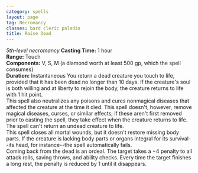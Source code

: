 ```yaml
---
category: spells
layout: page
tag: Necromancy
classes: bard cleric paladin
title: Raise Dead
---
```


_5th-level necromancy_ **Casting Time:** 1 hour    
**Range:** Touch    
**Components:** V, S, M (a diamond worth at least 500 gp, which the spell consumes)    
**Duration:** Instantaneous You return a dead creature you touch to life, provided that it has been dead no longer than 10 days. If the creature's soul is both willing and at liberty to rejoin the body, the creature returns to life with 1 hit point.    
This spell also neutralizes any poisons and cures nonmagical diseases that affected the creature at the time it died. This spell doesn't, however, remove magical diseases, curses, or similar effects; if these aren't first removed prior to casting the spell, they take effect when the creature returns to life. The spell can't return an undead creature to life.    
This spell closes all mortal wounds, but it doesn't restore missing body parts. If the creature is lacking body parts or organs integral for its survival--its head, for instance--the spell automatically fails.    
Coming back from the dead is an ordeal. The target takes a −4 penalty to all attack rolls, saving throws, and ability checks. Every time the target finishes a long rest, the penalty is reduced by 1 until it disappears. 
